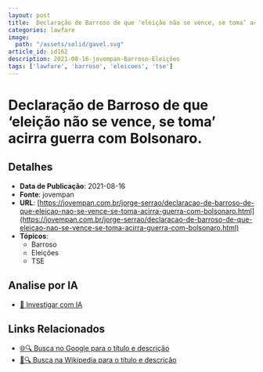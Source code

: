 ```yaml
---
layout: post
title:  Declaração de Barroso de que ‘eleição não se vence, se toma’ acirra guerra com Bolsonaro.
categories: lawfare
image: 
  path: "/assets/solid/gavel.svg"
article_id: id162
description: 2021-08-16-jovempan-Barroso-Eleições
tags: ['lawfare', 'barroso', 'eleicoes', 'tse']
---
```


# Declaração de Barroso de que ‘eleição não se vence, se toma’ acirra guerra com Bolsonaro.

## Detalhes
- **Data de Publicação**: 2021-08-16
- **Fonte**: jovempan
- **URL**: [https://jovempan.com.br/jorge-serrao/declaracao-de-barroso-de-que-eleicao-nao-se-vence-se-toma-acirra-guerra-com-bolsonaro.html](https://jovempan.com.br/jorge-serrao/declaracao-de-barroso-de-que-eleicao-nao-se-vence-se-toma-acirra-guerra-com-bolsonaro.html)
- **Tópicos**:
  - Barroso
  - Eleições
  - TSE

## Analise por IA
- [🤖 Investigar com IA](https://www.perplexity.ai/search?q=%22not%C3%ADcia%20artigo%20Brasil%22%20Declara%C3%A7%C3%A3o%20de%20Barroso%20de%20que%20%E2%80%98elei%C3%A7%C3%A3o%20n%C3%A3o%20se%20vence%2C%20se%20toma%E2%80%99%20acirra%20guerra%20com%20Bolsonaro.%20jovempan%202021-08-16)

## Links Relacionados
- [🌐🔍 Busca no Google para o título e descrição](https://www.google.com/search?q=%22not%C3%ADcia%20artigo%20Brasil%22%20Declara%C3%A7%C3%A3o%20de%20Barroso%20de%20que%20%E2%80%98elei%C3%A7%C3%A3o%20n%C3%A3o%20se%20vence%2C%20se%20toma%E2%80%99%20acirra%20guerra%20com%20Bolsonaro.%20jovempan%202021-08-16)
- [📖🔍 Busca na Wikipedia para o título e descrição](https://pt.wikipedia.org/w/index.php?search=%22not%C3%ADcia%20artigo%20Brasil%22%20Declara%C3%A7%C3%A3o%20de%20Barroso%20de%20que%20%E2%80%98elei%C3%A7%C3%A3o%20n%C3%A3o%20se%20vence%2C%20se%20toma%E2%80%99%20acirra%20guerra%20com%20Bolsonaro.%20jovempan%202021-08-16)

